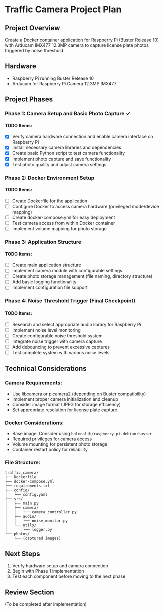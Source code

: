 # Traffic Camera Project Plan

## Project Overview
Create a Docker container application for Raspberry Pi (Buster Release 10) with Arducam IMX477 12.3MP camera to capture license plate photos triggered by noise threshold.

## Hardware
- Raspberry Pi running Buster Release 10
- Arducam for Raspberry Pi Camera 12.3MP IMX477

## Project Phases

### Phase 1: Camera Setup and Basic Photo Capture ✓

#### TODO Items:
- [x] Verify camera hardware connection and enable camera interface on Raspberry Pi
- [x] Install necessary camera libraries and dependencies
- [x] Create basic Python script to test camera functionality
- [x] Implement photo capture and save functionality
- [x] Test photo quality and adjust camera settings

### Phase 2: Docker Environment Setup

#### TODO Items:
- [ ] Create Dockerfile for the application
- [ ] Configure Docker to access camera hardware (privileged mode/device mapping)
- [ ] Create docker-compose.yml for easy deployment
- [ ] Test camera access from within Docker container
- [ ] Implement volume mapping for photo storage

### Phase 3: Application Structure

#### TODO Items:
- [ ] Create main application structure
- [ ] Implement camera module with configurable settings
- [ ] Create photo storage management (file naming, directory structure)
- [ ] Add basic logging functionality
- [ ] Implement configuration file support

### Phase 4: Noise Threshold Trigger (Final Checkpoint)

#### TODO Items:
- [ ] Research and select appropriate audio library for Raspberry Pi
- [ ] Implement noise level monitoring
- [ ] Create configurable noise threshold system
- [ ] Integrate noise trigger with camera capture
- [ ] Add debouncing to prevent excessive captures
- [ ] Test complete system with various noise levels

## Technical Considerations

### Camera Requirements:
- Use libcamera or picamera2 (depending on Buster compatibility)
- Implement proper camera initialization and cleanup
- Consider image format (JPEG for storage efficiency)
- Set appropriate resolution for license plate capture

### Docker Considerations:
- Base image: Consider using `balenalib/raspberry-pi-debian:buster`
- Required privileges for camera access
- Volume mounting for persistent photo storage
- Container restart policy for reliability

### File Structure:
```
traffic_camera/
├── Dockerfile
├── docker-compose.yml
├── requirements.txt
├── config/
│   └── config.yaml
├── src/
│   ├── main.py
│   ├── camera/
│   │   └── camera_controller.py
│   ├── audio/
│   │   └── noise_monitor.py
│   └── utils/
│       └── logger.py
└── photos/
    └── (captured images)
```

## Next Steps
1. Verify hardware setup and camera connection
2. Begin with Phase 1 implementation
3. Test each component before moving to the next phase

## Review Section
(To be completed after implementation)